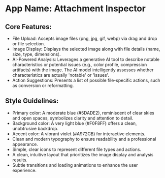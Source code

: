 # **App Name**: Attachment Inspector

## Core Features:

- File Upload: Accepts image files (png, jpg, gif, webp) via drag and drop or file selection.
- Image Display: Displays the selected image along with file details (name, size, type, dimensions).
- AI-Powered Analysis: Leverages a generative AI tool to describe notable characteristics or potential issues (e.g., color profile, compression artifacts) with the image. The AI model intelligently assesses whether characteristics are actually 'notable' or 'issues'.
- Action Suggestions: Presents a list of possible file-specific actions, such as conversion or reformatting.

## Style Guidelines:

- Primary color: A moderate blue (#5DADE2), reminiscent of clear skies and open spaces, symbolizes clarity and attention to detail.
- Background color: A very light blue (#F0F8FF) offers a clean, unobtrusive backdrop.
- Accent color: A vibrant violet (#A972CB) for interactive elements.
- Clean and modern typography to ensure readability and a professional appearance.
- Simple, clear icons to represent different file types and actions.
- A clean, intuitive layout that prioritizes the image display and analysis results.
- Subtle transitions and loading animations to enhance the user experience.